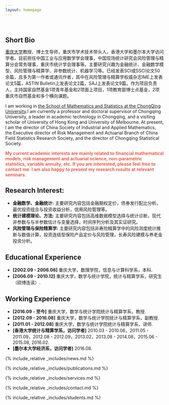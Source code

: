 ```yaml
---
layout: homepage
---
```


<h1 id="about-me"></h1>

<h2 style="margin: 60px 0px 10px;">Short Bio</h2>

[重庆大学](https://sci.cqu.edu.cn/index.htm)教授、博士生导师，重庆市学术技术带头人，香港大学和墨尔本大学访问学者。目前担任中国工业与应用数学学会理事，中国现场统计研究会风险管理与精算分会常务理事，重庆市统计学会理事等。主要研究兴趣为金融统计、金融数学模型、风险管理与精算学、非参数统计、机器学习等。已经发表SCI或SSCI论文50余篇，且多为第一作者或通讯作者，其中在风险管理与精算学权威杂志IME上发表论文5篇，ASTIN Bulletin上发表论文2篇，SAJ上发表论文9篇。作为项目负责人，主持国家自然基金1项青年基金和2项面上项目，1项教育部博士点基金，2项重庆市自然基金和多个横向课题。

I am working in [the School of Mathematics and Statistics at the ChongQing University](https://sci.cqu.edu.cn/index.htm).I am currently a professor and doctoral supervisor of Chongqing University, a leader in academic technology in Chongqing, and a visiting scholar of University of Hong Kong and University of Melbourne. At present, I am the director of China Society of Industrial and Applied Mathematics, the Executive director of Risk Management and Actuarial Branch of China Field Statistics Research Society, and the director of Chongqing Statistical Society. 

<strong style="color:#e74d3c; font-weight:600" data-sider-select-id="52561b63-1fb0-4e66-b4a1-c7a2d7b634cd">My current academic interests are mainly related to financial mathematical models, risk management and actuarial science, non-parametric statistics, variable annuity, etc. If you are interested, please feel free to contact me. I am also happy to present my research results at relevant seminars.</strong>

## Research Interest:

- **<strong>金融数学、金融统计:</strong>** 主要研究内容包括金融期权定价，债券发行配比分析，最优投资组合与投资收益分析，信用风险管理等。
- **<strong>统计建模理论、方法:</strong>** 主要研究内容包括高维数据模型选择与统计诊断，现代非参数与与半参数估计与变量选择，时间序列分析及其实证研究。
- **<strong>风险管理与保险精算学:</strong>** 主要研究内容包括非寿险精算学中的风险测度统计推断与数值计算，投资连结型保险产品定价与风险管理，长寿风险建模与养老金投资分析。

## Educational Experience

- **[2002.09 - 2006.06]** 重庆大学，数理学院，信息与计算科学系，本科.
- **[2006.09 - 2010.12]** 重庆大学，数学与统计学院，统计与精算学系，研究生（硕博连读）.

## Working Experience
- **[2016.09 - 至今]** 重庆大学，数学与统计学院统计与精算学系，教授.
- **[2012.09 - 2016.08]** 重庆大学，数学与统计学院统计与精算学系，副教授.
- **[2011.01 - 2012.08]** 重庆大学，数学与统计学院统计与精算学系，讲师.
- **[香港大学统计与精算学系，访问学者]** 2010.03 - 2010.06，2011.05 - 2011.09，2012.08 - 2012.09，2013.02，2013.08 - 2014.08，2015.06 - 2015.08, 2016.02.
- **[墨尔本大学经济系，访问学者]** 2016.08.

{% include_relative _includes/news.md %}

{% include_relative _includes/publications.md %}

{% include_relative _includes/services.md %}

{% include_relative _includes/contact.md %}

{% include_relative _includes/students.md %}
